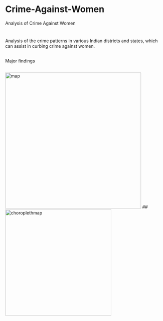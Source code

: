 # Crime-Against-Women
Analysis of Crime Against Women
#
Analysis of the crime patterns in various Indian districts and states, which can assist in curbing crime against women.

##
Major findings
##
<img width="433" alt="map" src="https://user-images.githubusercontent.com/56812583/233824181-a64b2d63-eb37-424d-b602-1e6a96b41d2f.png">
##
<img width="338" alt="choroplethmap" src="https://user-images.githubusercontent.com/56812583/233824224-e6536715-30a6-4254-bf56-c4308c7cae9e.png">

